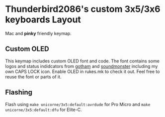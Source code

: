 # Thunderbird2086's custom 3x5/3x6 keyboards Layout

Mac and **pinky** friendly keymap.


## Custom OLED
This keymap includes custom OLED font and code. The font contains some logos and status indidcators from [gotham](https://github.com/qmk/qmk_firmware/tree/master/keyboards/crkbd/keymaps/gotham) and [soundmonster](https://github.com/qmk/qmk_firmware/tree/master/keyboards/crkbd/keymaps/soundmonster) including my own CAPS LOCK icon.  Enable OLED in rukes.mk to check it out. Feel free to reuse the font or parts of it.

## Flashing
Flash using `make unicorne/3x5:default:avrdude` for Pro Micro and `make unicorne/3x5:default:dfu` for Elite-C.
